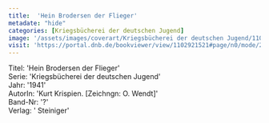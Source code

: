 ```yaml
---
title:  'Hein Brodersen der Flieger'
metadate: "hide"
categories: [Kriegsbücherei der deutschen Jugend]
image: '/assets/images/coverart/Kriegsbücherei der deutschen Jugend/1102921521_00000010.jpg'
visit: 'https://portal.dnb.de/bookviewer/view/1102921521#page/n0/mode/2up'
---
```

Titel: 'Hein Brodersen der Flieger' <br>
Serie: 'Kriegsbücherei der deutschen Jugend' <br>
Jahr: '1941' <br>
AutorIn: 'Kurt Krispien. [Zeichngn: O. Wendt]' <br>
Band-Nr: '?' <br>
Verlag: ' Steiniger'